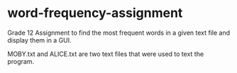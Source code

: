 # word-frequency-assignment
Grade 12 Assignment to find the most frequent words in a given text file and display them in a GUI.

MOBY.txt and ALICE.txt are two text files that were used to text the program.
